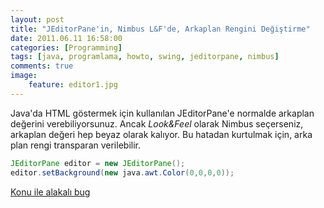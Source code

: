 ```yaml
---
layout: post
title: "JEditorPane'in, Nimbus L&F'de, Arkaplan Rengini Değiştirme"
date: 2011.06.11 16:58:00
categories: [Programming]
tags: [java, programlama, howto, swing, jeditorpane, nimbus]
comments: true
image:
    feature: editor1.jpg
---
```


Java'da HTML göstermek için kullanılan JEditorPane'e normalde arkaplan değerini verebiliyorsunuz. Ancak _Look&Feel_ olarak Nimbus seçerseniz, arkaplan değeri hep beyaz olarak kalıyor. Bu hatadan kurtulmak için, arka plan rengi transparan verilebilir. 

```java
JEditorPane editor = new JEditorPane();
editor.setBackground(new java.awt.Color(0,0,0,0));
```

[Konu ile alakalı bug](http://bugs.sun.com/bugdatabase/view_bug.do;jsessionid=ab1938d61a7fd83ca2b54eb8df7?bug_id=6789980)
